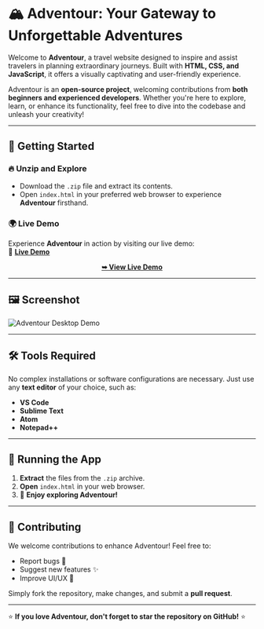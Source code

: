 # 🏔️ Adventour: Your Gateway to Unforgettable Adventures  

Welcome to **Adventour**, a travel website designed to inspire and assist travelers in planning extraordinary journeys. Built with **HTML, CSS, and JavaScript**, it offers a visually captivating and user-friendly experience.  

Adventour is an **open-source project**, welcoming contributions from **both beginners and experienced developers**. Whether you're here to explore, learn, or enhance its functionality, feel free to dive into the codebase and unleash your creativity!  

---

## 🚀 Getting Started  

### 🔥 Unzip and Explore  
- Download the `.zip` file and extract its contents.  
- Open `index.html` in your preferred web browser to experience **Adventour** firsthand.  

### 🌍 Live Demo  
Experience **Adventour** in action by visiting our live demo:  
🔗 **[Live Demo](https://iamit010.github.io/adventour-tourism-website/)**  

<div align="center">
  <a href="https://iamit010.github.io/adventour-tourism-website/">
    <strong>➥ View Live Demo</strong>
  </a>
</div>

---

## 🖼️ Screenshot  

![Adventour Desktop Demo](./Adventour.png "Desktop Demo")  

---

## 🛠️ Tools Required  

No complex installations or software configurations are necessary. Just use any **text editor** of your choice, such as:  
- **VS Code**  
- **Sublime Text**  
- **Atom**  
- **Notepad++**  

---

## 🎯 Running the App  

1. **Extract** the files from the `.zip` archive.  
2. **Open** `index.html` in your web browser.  
3. 🎉 **Enjoy exploring Adventour!**  

---

## 🤝 Contributing  

We welcome contributions to enhance Adventour! Feel free to:  
- Report bugs 🐛  
- Suggest new features ✨  
- Improve UI/UX 🎨  

Simply fork the repository, make changes, and submit a **pull request**.  

---



⭐ **If you love Adventour, don't forget to star the repository on GitHub!** ⭐  
